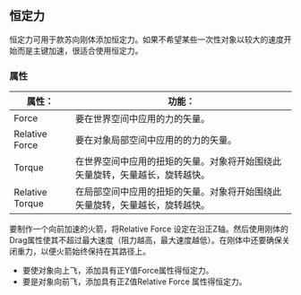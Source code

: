 ## 恒定力

恒定力可用于款苏向刚体添加恒定力。如果不希望某些一次性对象以较大的速度开始而是主键加速，很适合使用恒定力。

### 属性

| 属性：          | 功能：                                                       |
| --------------- | ------------------------------------------------------------ |
| Force           | 要在世界空间中应用的力的矢量。                               |
| Relative Force  | 要在对象局部空间中应用的的力的矢量。                         |
| Torque          | 在世界空间中应用的扭矩的矢量。对象将开始围绕此矢量旋转，矢量越长，旋转越快。 |
| Relative Torque | 在局部空间中应用的扭矩的矢量。对象将开始围绕此矢量旋转，矢量越长，旋转越快。 |

要制作一个向前加速的火箭，将Relative Force 设定在沿正Z轴。然后使用刚体的Drag属性使其不超过最大速度（阻力越高，最大速度越低）。在刚体中还要确保关闭重力，以便火箭始终保持在其路径上。

* 要使对象向上飞，添加具有正Y值Force属性得恒定力。
* 要是对象向前飞，添加具有正Z值Relative Force 属性得恒定力。

